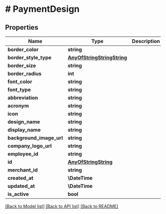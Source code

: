 # # PaymentDesign

## Properties

Name | Type | Description | Notes
------------ | ------------- | ------------- | -------------
**border_color** | **string** |  |
**border_style_type** | [**AnyOfStringStringString**](AnyOfStringStringString.md) |  |
**border_size** | **string** |  |
**border_radius** | **int** |  |
**font_color** | **string** |  |
**font_type** | **string** |  |
**abbreviation** | **string** |  |
**acronym** | **string** |  |
**icon** | **string** |  |
**design_name** | **string** |  |
**display_name** | **string** |  |
**background_image_url** | **string** |  | [optional]
**company_logo_url** | **string** |  | [optional]
**employee_id** | **string** |  |
**id** | [**AnyOfStringString**](AnyOfStringString.md) |  |
**merchant_id** | **string** |  |
**created_at** | **\DateTime** |  |
**updated_at** | **\DateTime** |  |
**is_active** | **bool** |  |

[[Back to Model list]](../../README.md#models) [[Back to API list]](../../README.md#endpoints) [[Back to README]](../../README.md)
